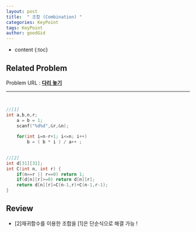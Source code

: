 ```yaml
---
layout: post
title:  " 조합 (Combination) "
categories: KeyPoint
tags: KeyPoint
author: goodGid
---
```

* content
{:toc}



## Related Problem

Problem URL : **[다리 놓기](https://www.acmicpc.net/problem/1010)**

---

``` cpp


//[1]
int a,b,n,r;
    a = b = 1;
    scanf("%d%d",&r,&n);
        
    for(int i=n-r+1; i<=n; i++)
        b = ( b * i ) / a++ ;
        

//[2]
int d[31][31];
int C(int n, int r) {
    if(n==r || r==0) return 1;
    if(d[n][r]>=0) return d[n][r];
    return d[n][r]=C(n-1,r)+C(n-1,r-1);
}


```


## Review

* [2]재귀함수를 이용한 조합을 [1]은 단순식으로 해결 가능 !

